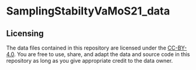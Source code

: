 # SamplingStabiltyVaMoS21_data

## Licensing
The data files contained in this repository are licensed under the [CC-BY-4.0](https://github.com/TUBS-ISF/busybox-data/edit/master/cc-by-4.0.md). You are free to use, share, and adapt the data and source code in this repository as long as you give appropriate credit to the data owner. 
